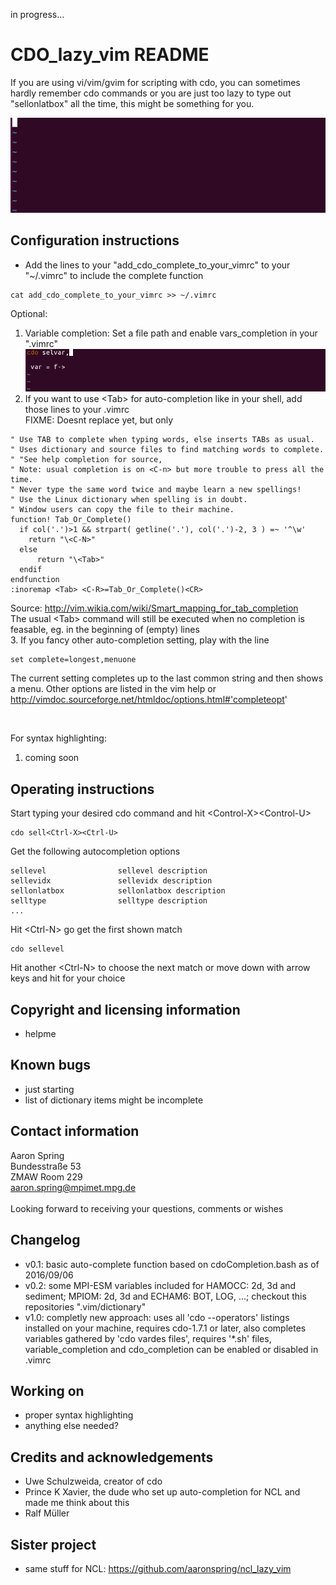 in progress...

CDO_lazy_vim README
===================

If you are using vi/vim/gvim for scripting with cdo, you can sometimes hardly remember cdo commands or you are just too lazy to type out "sellonlatbox" all the time, this might be something for you.

![animation]( cdo_completion.gif )

Configuration instructions
--------------------------

* Add the lines to your "add_cdo_complete_to_your_vimrc" to your "~/.vimrc" to include the complete function <br>
```
cat add_cdo_complete_to_your_vimrc >> ~/.vimrc
```

Optional: <br>
1. Variable completion: Set a file path and enable vars_completion in your ".vimrc" <br>
![animation]( vars_completion.gif ) <br>
2. If you want to use &lt;Tab> for auto-completion like in your shell, add those lines to your .vimrc <br> FIXME: Doesnt replace <C-U><C-U> yet, but only <C-N>
```
" Use TAB to complete when typing words, else inserts TABs as usual.
" Uses dictionary and source files to find matching words to complete.
" "See help completion for source,
" Note: usual completion is on <C-n> but more trouble to press all the time.
" Never type the same word twice and maybe learn a new spellings!
" Use the Linux dictionary when spelling is in doubt.
" Window users can copy the file to their machine.
function! Tab_Or_Complete()
  if col('.')>1 && strpart( getline('.'), col('.')-2, 3 ) =~ '^\w'
    return "\<C-N>"
  else
      return "\<Tab>"
  endif
endfunction
:inoremap <Tab> <C-R>=Tab_Or_Complete()<CR>
```
Source: http://vim.wikia.com/wiki/Smart_mapping_for_tab_completion <br>
The usual &lt;Tab> command will still be executed when no completion is feasable, eg. in the beginning of (empty) lines <br>
3. If you fancy other auto-completion setting, play with the line
```
set complete=longest,menuone
```
The current setting completes up to the last common string and then shows a menu. Other options are listed in the vim help or http://vimdoc.sourceforge.net/htmldoc/options.html#'completeopt' <br>

<br>

For syntax highlighting: <br>
1. coming soon <br>


Operating instructions
----------------------
Start typing your desired cdo command and hit &lt;Control-X>&lt;Control-U>
```
cdo sell<Ctrl-X><Ctrl-U>
```
Get the following autocompletion options 
```
sellevel                sellevel description
sellevidx               sellevidx description
sellonlatbox            sellonlatbox description
selltype                selltype description
...
```
Hit &lt;Ctrl-N> go get the first shown match
```
cdo sellevel
```
Hit another &lt;Ctrl-N> to choose the next match or move down with arrow keys and hit <Enter> for your choice 



Copyright and licensing information
-----------------------------------
* helpme

Known bugs
----------
* just starting
* list of dictionary items might be incomplete

Contact information
-------------------
Aaron Spring <br> Bundesstraße 53 <br> ZMAW Room 229 <br> aaron.spring@mpimet.mpg.de <br> <br> 
Looking forward to receiving your questions, comments or wishes


Changelog
---------
* v0.1: basic auto-complete function based on cdoCompletion.bash as of 2016/09/06
* v0.2: some MPI-ESM variables included for HAMOCC: 2d, 3d and sediment; MPIOM: 2d, 3d and ECHAM6: BOT, LOG, ...; checkout  this repositories ".vim/dictionary"
* v1.0: completly new approach: uses all 'cdo --operators' listings installed on your machine, requires cdo-1.7.1 or later, also completes variables gathered by 'cdo vardes files', requires '*.sh' files, variable_completion and cdo_completion can be enabled or disabled in .vimrc 

Working on
----------
* proper syntax highlighting
* anything else needed?

Credits and acknowledgements
----------------------------
* Uwe Schulzweida, creator of cdo
* Prince K Xavier, the dude who set up auto-completion for NCL and made me think about this 
* Ralf Müller
 

Sister project
--------------
* same stuff for NCL: https://github.com/aaronspring/ncl_lazy_vim


